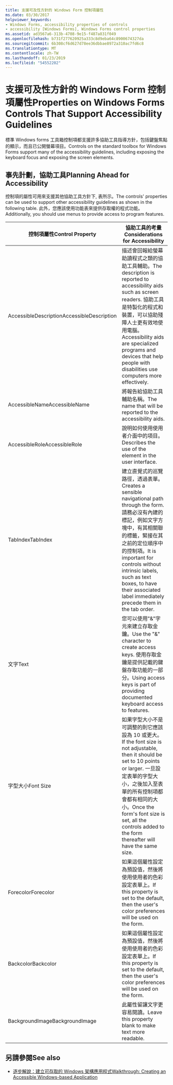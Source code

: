 ```yaml
---
title: 支援可及性方針的 Windows Form 控制項屬性
ms.date: 03/30/2017
helpviewer_keywords:
- Windows Forms, accessibility properties of controls
- accessibility [Windows Forms], Windows Forms control properties
ms.assetid: ad3567a6-313b-4708-9e15-f487a831f049
ms.openlocfilehash: b731f277620925a333c8d9eba64c8900674327da
ms.sourcegitcommit: 6b308cf6d627d78ee36dbbae8972a310ac7fd6c8
ms.translationtype: MT
ms.contentlocale: zh-TW
ms.lasthandoff: 01/23/2019
ms.locfileid: "54552202"
---
```

# <a name="properties-on-windows-forms-controls-that-support-accessibility-guidelines"></a><span data-ttu-id="55e7e-102">支援可及性方針的 Windows Form 控制項屬性</span><span class="sxs-lookup"><span data-stu-id="55e7e-102">Properties on Windows Forms Controls That Support Accessibility Guidelines</span></span>
<span data-ttu-id="55e7e-103">標準 Windows forms 工具箱控制項都支援許多協助工具指導方針，包括鍵盤焦點的顯示，而且已公開螢幕項目。</span><span class="sxs-lookup"><span data-stu-id="55e7e-103">Controls on the standard toolbox for Windows Forms support many of the accessibility guidelines, including exposing the keyboard focus and exposing the screen elements.</span></span>  
  
## <a name="planning-ahead-for-accessibility"></a><span data-ttu-id="55e7e-104">事先計劃，協助工具</span><span class="sxs-lookup"><span data-stu-id="55e7e-104">Planning Ahead for Accessibility</span></span>  
 <span data-ttu-id="55e7e-105">控制項的屬性可用來支援其他協助工具方針下, 表所示。</span><span class="sxs-lookup"><span data-stu-id="55e7e-105">The controls' properties can be used to support other accessibility guidelines as shown in the following table.</span></span> <span data-ttu-id="55e7e-106">此外，您應該使用功能表來提供存取權的程式功能。</span><span class="sxs-lookup"><span data-stu-id="55e7e-106">Additionally, you should use menus to provide access to program features.</span></span>  
  
|<span data-ttu-id="55e7e-107">控制項屬性</span><span class="sxs-lookup"><span data-stu-id="55e7e-107">Control Property</span></span>|<span data-ttu-id="55e7e-108">協助工具的考量</span><span class="sxs-lookup"><span data-stu-id="55e7e-108">Considerations for Accessibility</span></span>|  
|----------------------|--------------------------------------|  
|<span data-ttu-id="55e7e-109">AccessibleDescription</span><span class="sxs-lookup"><span data-stu-id="55e7e-109">AccessibleDescription</span></span>|<span data-ttu-id="55e7e-110">描述會回報給螢幕助讀程式之類的協助工具輔助。</span><span class="sxs-lookup"><span data-stu-id="55e7e-110">The description is reported to accessibility aids such as screen readers.</span></span> <span data-ttu-id="55e7e-111">協助工具是特製化的程式和裝置，可以協助殘障人士更有效地使用電腦。</span><span class="sxs-lookup"><span data-stu-id="55e7e-111">Accessibility aids are specialized programs and devices that help people with disabilities use computers more effectively.</span></span>|  
|<span data-ttu-id="55e7e-112">AccessibleName</span><span class="sxs-lookup"><span data-stu-id="55e7e-112">AccessibleName</span></span>|<span data-ttu-id="55e7e-113">將報告給協助工具輔助名稱。</span><span class="sxs-lookup"><span data-stu-id="55e7e-113">The name that will be reported to the accessibility aids.</span></span>|  
|<span data-ttu-id="55e7e-114">AccessibleRole</span><span class="sxs-lookup"><span data-stu-id="55e7e-114">AccessibleRole</span></span>|<span data-ttu-id="55e7e-115">說明如何使用使用者介面中的項目。</span><span class="sxs-lookup"><span data-stu-id="55e7e-115">Describes the use of the element in the user interface.</span></span>|  
|<span data-ttu-id="55e7e-116">TabIndex</span><span class="sxs-lookup"><span data-stu-id="55e7e-116">TabIndex</span></span>|<span data-ttu-id="55e7e-117">建立直覺式的巡覽路徑，透過表單。</span><span class="sxs-lookup"><span data-stu-id="55e7e-117">Creates a sensible navigational path through the form.</span></span> <span data-ttu-id="55e7e-118">請務必沒有內建的標記，例如文字方塊中，有其相關聯的標籤，緊接在其之前的定位順序中的控制項。</span><span class="sxs-lookup"><span data-stu-id="55e7e-118">It is important for controls without intrinsic labels, such as text boxes, to have their associated label immediately precede them in the tab order.</span></span>|  
|<span data-ttu-id="55e7e-119">文字</span><span class="sxs-lookup"><span data-stu-id="55e7e-119">Text</span></span>|<span data-ttu-id="55e7e-120">您可以使用"&"字元來建立存取金鑰。</span><span class="sxs-lookup"><span data-stu-id="55e7e-120">Use the "&" character to create access keys.</span></span> <span data-ttu-id="55e7e-121">使用存取金鑰是提供記載的鍵盤存取功能的一部分。</span><span class="sxs-lookup"><span data-stu-id="55e7e-121">Using access keys is part of providing documented keyboard access to features.</span></span>|  
|<span data-ttu-id="55e7e-122">字型大小</span><span class="sxs-lookup"><span data-stu-id="55e7e-122">Font Size</span></span>|<span data-ttu-id="55e7e-123">如果字型大小不是可調整的則它應該設為 10 或更大。</span><span class="sxs-lookup"><span data-stu-id="55e7e-123">If the font size is not adjustable, then it should be set to 10 points or larger.</span></span> <span data-ttu-id="55e7e-124">一旦設定表單的字型大小，之後加入至表單的所有控制項都會都有相同的大小。</span><span class="sxs-lookup"><span data-stu-id="55e7e-124">Once the form's font size is set, all the controls added to the form thereafter will have the same size.</span></span>|  
|<span data-ttu-id="55e7e-125">Forecolor</span><span class="sxs-lookup"><span data-stu-id="55e7e-125">Forecolor</span></span>|<span data-ttu-id="55e7e-126">如果這個屬性設定為預設值，然後將使用使用者的色彩設定表單上。</span><span class="sxs-lookup"><span data-stu-id="55e7e-126">If this property is set to the default, then the user's color preferences will be used on the form.</span></span>|  
|<span data-ttu-id="55e7e-127">Backcolor</span><span class="sxs-lookup"><span data-stu-id="55e7e-127">Backcolor</span></span>|<span data-ttu-id="55e7e-128">如果這個屬性設定為預設值，然後將使用使用者的色彩設定表單上。</span><span class="sxs-lookup"><span data-stu-id="55e7e-128">If this property is set to the default, then the user's color preferences will be used on the form.</span></span>|  
|<span data-ttu-id="55e7e-129">BackgroundImage</span><span class="sxs-lookup"><span data-stu-id="55e7e-129">BackgroundImage</span></span>|<span data-ttu-id="55e7e-130">此屬性留讓文字更容易閱讀。</span><span class="sxs-lookup"><span data-stu-id="55e7e-130">Leave this property blank to make text more readable.</span></span>|  
  
## <a name="see-also"></a><span data-ttu-id="55e7e-131">另請參閱</span><span class="sxs-lookup"><span data-stu-id="55e7e-131">See also</span></span>
- [<span data-ttu-id="55e7e-132">逐步解說：建立可存取的 Windows 架構應用程式</span><span class="sxs-lookup"><span data-stu-id="55e7e-132">Walkthrough: Creating an Accessible Windows-based Application</span></span>](../../../../docs/framework/winforms/advanced/walkthrough-creating-an-accessible-windows-based-application.md)

